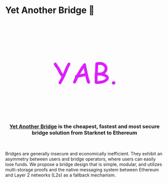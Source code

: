 # Yet Another Bridge 🍭

<div align="center">
  <br />
  <br />
  <a href="https://yetanotherbridge.com/bridge"><img alt="YAB" src="../images/YAB-header.jpg" width=600></a></a>
  <br />
  <h3><a href="https://yetanotherbridge.com/bridge">Yet Another Bridge</a> is the cheapest, fastest and most secure bridge solution from Starknet to Ethereum</h3>
  <br />
</div>

Bridges are generally insecure and economically inefficient. They exhibit an 
asymmetry between users and bridge operators, where users can easily lose funds. 
We propose a bridge design that is simple, modular, and utilizes multi-storage 
proofs and the native messaging system between Ethereum and Layer 2 networks (L2s)
as a fallback mechanism.


